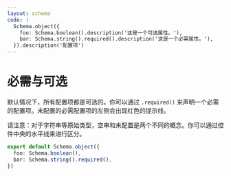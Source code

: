 ```yaml
---
layout: schema
code: |
  Schema.object({
    foo: Schema.boolean().description('这是一个可选属性。'),
    bar: Schema.string().required().description('这是一个必需属性。'),
  }).description('配置项')
---
```


# 必需与可选

默认情况下，所有配置项都是可选的。你可以通过 `.required()` 来声明一个必需的配置项。未配置的必需配置项的左侧会出现红色的提示线。

请注意：对于字符串等原始类型，空串和未配置是两个不同的概念。你可以通过控件中央的水平线来进行区分。

```ts
export default Schema.object({
  foo: Schema.boolean(),
  bar: Schema.string().required(),
})
```
